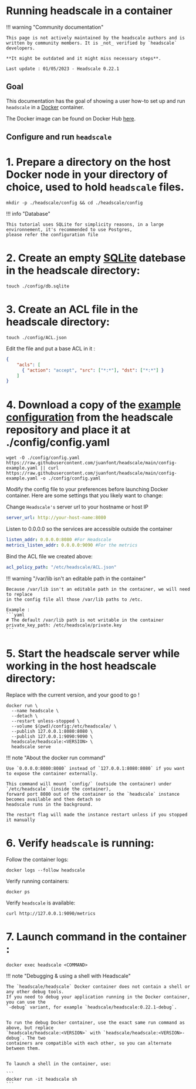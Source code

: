 # Running headscale in a container

!!! warning "Community documentation"

    This page is not actively maintained by the headscale authors and is
    written by community members. It is _not_ verified by `headscale` developers.

    **It might be outdated and it might miss necessary steps**.
    
    Last update : 01/05/2023 - Headscale 0.22.1
 
## Goal

This documentation has the goal of showing a user how-to set up and run `headscale` in a [Docker](https://www.docker.com) container.

The Docker image can be found on Docker Hub [here](https://hub.docker.com/r/headscale/headscale).

## Configure and run `headscale`

# 1. Prepare a directory on the host Docker node in your directory of choice, used to hold `headscale` files. 

```shell
mkdir -p ./headscale/config && cd ./headscale/config
``` 
    
!!! info "Database"
    
    This tutorial uses SQLite for simplicity reasons, in a large environnement, it's recommended to use Postgres,  
    please refer the configuration file
    
# 2. Create an empty [SQLite](https://www.sqlite.org/) datebase in the headscale directory:

```shell
touch ./config/db.sqlite
```

# 3. Create an ACL file in the headscale directory:

```shell
touch ./config/ACL.json
```

Edit the file and put a base ACL in it :

```json
{
    "acls": [
      { "action": "accept", "src": ["*:*"], "dst": ["*:*"] }
    ]
}  
```

# 4. Download a copy of the [example configuration](https://github.com/juanfont/headscale/blob/main/config-example.yaml) from the headscale repository and place it at ./config/config.yaml

```shell
wget -O ./config/config.yaml https://raw.githubusercontent.com/juanfont/headscale/main/config-example.yaml || curl https://raw.githubusercontent.com/juanfont/headscale/main/config-example.yaml -o ./config/config.yaml
```

Modify the config file to your preferences before launching Docker container.
Here are some settings that you likely want to change:

Change `Headscale's` server url to your hostname or host IP

```yaml
server_url: http://your-host-name:8080
```

Listen to 0.0.0.0 so the services are accessible outside the container

```yaml
listen_addr: 0.0.0.0:8080 #For Headscale
metrics_listen_addr: 0.0.0.0:9090 #For the metrics 
```

Bind the ACL file we created above:

```yaml
acl_policy_path: "/etc/headscale/ACL.json"
```

!!! warning "/var/lib isn't an editable path in the container"

    Because /var/lib isn't an editable path in the container, we will need to replace
    in the config file all those /var/lib paths to /etc.
    
    Example :
    ```yaml
    # The default /var/lib path is not writable in the container
    private_key_path: /etc/headscale/private.key
    ```

# 5. Start the headscale server while working in the host headscale directory:

Replace <VERSION> with the current version, and your good to go !

```shell
docker run \
  --name headscale \
  --detach \
  --restart unless-stopped \
  --volume $(pwd)/config:/etc/headscale/ \
  --publish 127.0.0.1:8080:8080 \
  --publish 127.0.0.1:9090:9090 \
  headscale/headscale:<VERSION> \
  headscale serve

```

!!! note "About the docker run command"
    
    Use `0.0.0.0:8080:8080` instead of `127.0.0.1:8080:8080` if you want to expose the container externally.

    This command will mount `config/` (outside the container) under `/etc/headscale` (inside the container), 
    forward port 8080 out of the container so the `headscale` instance becomes available and then detach so 
    headscale runs in the background.
    
    The restart flag will made the instance restart unless if you stopped it manually

# 6. Verify `headscale` is running:

Follow the container logs:

```shell
docker logs --follow headscale
```

Verify running containers:

```shell
docker ps
```

Verify `headscale` is available:

```shell
curl http://127.0.0.1:9090/metrics
```

# 7. Launch command in the container :
 
```shell    
docker exec headscale <COMMAND>
```
    
!!! note "Debugging & using a shell with Headscale"

    The `headscale/headscale` Docker container does not contain a shell or any other debug tools. 
    If you need to debug your application running in the Docker container, you can use the 
    `-debug` variant, for example `headscale/headscale:0.22.1-debug`.


    To run the debug Docker container, use the exact same run command as above, but replace         
    `headscale/headscale:<VERSION>` with `headscale/headscale:<VERSION>-debug`. The two 
    containers are compatible with each other, so you can alternate between them.


    To launch a shell in the container, use:

    ```
    docker run -it headscale sh
    ```
